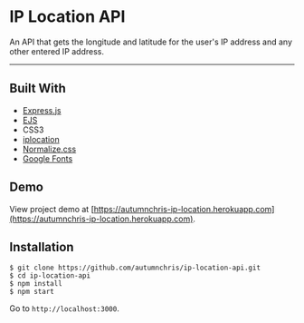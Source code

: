 # IP Location API

An API that gets the longitude and latitude for the user's IP address and any other entered IP address.

---

## Built With
* [Express.js](https://expressjs.com)
* [EJS](https://ejs.co)
* CSS3
* [iplocation](https://github.com/roryrjb/iplocation)
* [Normalize.css](https://necolas.github.io/normalize.css)
* [Google Fonts](https://fonts.google.com)

## Demo

View project demo at [https://autumnchris-ip-location.herokuapp.com](https://autumnchris-ip-location.herokuapp.com).

## Installation

```
$ git clone https://github.com/autumnchris/ip-location-api.git
$ cd ip-location-api
$ npm install
$ npm start
```

Go to `http://localhost:3000`.
